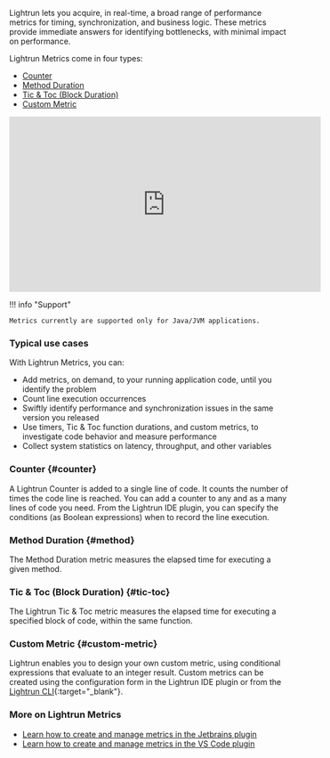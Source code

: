 Lightrun lets you acquire, in real-time, a broad range of performance metrics for timing, synchronization, and business logic. These metrics provide immediate answers for identifying bottlenecks, with minimal impact on performance.

Lightrun Metrics come in four types:

- [Counter](#counter)
- [Method Duration](#method)
- [Tic & Toc (Block Duration)](#tic-toc)
- [Custom Metric](#custom-metric)

<iframe width="560" height="315" src="https://www.youtube.com/embed/dVLS7eeSKlQ" title="YouTube video player" frameborder="0" allow="accelerometer; autoplay; clipboard-write; encrypted-media; gyroscope; picture-in-picture" allowfullscreen></iframe>

!!! info "Support"
  
    Metrics currently are supported only for Java/JVM applications.

### Typical use cases

With Lightrun Metrics, you can:

- Add metrics, on demand, to your running application code, until you identify the problem
- Count line execution occurrences
- Swiftly identify performance and synchronization issues in the same version you released
- Use timers, Tic & Toc function durations, and custom metrics, to investigate code behavior and measure performance
- Collect system statistics on latency, throughput, and other variables

### Counter {#counter}

A Lightrun Counter is added to a single line of code. It counts the number of times the code line is reached. You can add a counter to any and as a many lines of code you need. From the Lightrun IDE plugin, you can specify the conditions (as Boolean expressions) when to record the line execution.

### Method Duration {#method}

The Method Duration metric measures the elapsed time for executing a given method.

### Tic & Toc (Block Duration) {#tic-toc}

The Lightrun Tic & Toc metric measures the elapsed time for executing a specified block of code, within the same function.

### Custom Metric {#custom-metric}

Lightrun enables you to design your own custom metric, using conditional expressions that evaluate to an integer result. Custom metrics can be created using the configuration form in the Lightrun IDE plugin or from the [Lightrun CLI](/cli/installation/#custommetric){:target="_blank"}.

### More on Lightrun Metrics

-  [Learn how to create and manage metrics in the Jetbrains plugin](/metrics)
-  [Learn how to create and manage metrics in the VS Code plugin](/vscode/vscode-plugin-metrics)
